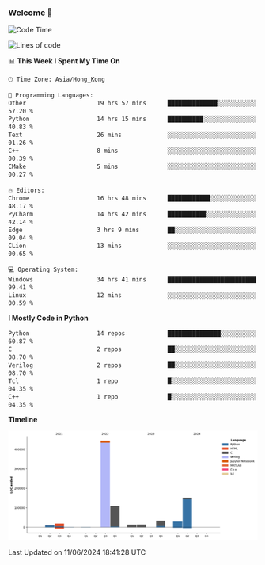 ### Welcome 👋

<!--START_SECTION:waka-->
![Code Time](http://img.shields.io/badge/Code%20Time-157%20hrs%2031%20mins-blue)

![Lines of code](https://img.shields.io/badge/From%20Hello%20World%20I%27ve%20Written-821.7%20thousand%20lines%20of%20code-blue)

📊 **This Week I Spent My Time On** 

```text
🕑︎ Time Zone: Asia/Hong_Kong

💬 Programming Languages: 
Other                    19 hrs 57 mins      ██████████████░░░░░░░░░░░   57.20 % 
Python                   14 hrs 15 mins      ██████████░░░░░░░░░░░░░░░   40.83 % 
Text                     26 mins             ░░░░░░░░░░░░░░░░░░░░░░░░░   01.26 % 
C++                      8 mins              ░░░░░░░░░░░░░░░░░░░░░░░░░   00.39 % 
CMake                    5 mins              ░░░░░░░░░░░░░░░░░░░░░░░░░   00.27 % 

🔥 Editors: 
Chrome                   16 hrs 48 mins      ████████████░░░░░░░░░░░░░   48.17 % 
PyCharm                  14 hrs 42 mins      ███████████░░░░░░░░░░░░░░   42.14 % 
Edge                     3 hrs 9 mins        ██░░░░░░░░░░░░░░░░░░░░░░░   09.04 % 
CLion                    13 mins             ░░░░░░░░░░░░░░░░░░░░░░░░░   00.65 % 

💻 Operating System: 
Windows                  34 hrs 41 mins      █████████████████████████   99.41 % 
Linux                    12 mins             ░░░░░░░░░░░░░░░░░░░░░░░░░   00.59 % 
```

**I Mostly Code in Python** 

```text
Python                   14 repos            ███████████████░░░░░░░░░░   60.87 % 
C                        2 repos             ██░░░░░░░░░░░░░░░░░░░░░░░   08.70 % 
Verilog                  2 repos             ██░░░░░░░░░░░░░░░░░░░░░░░   08.70 % 
Tcl                      1 repo              █░░░░░░░░░░░░░░░░░░░░░░░░   04.35 % 
C++                      1 repo              █░░░░░░░░░░░░░░░░░░░░░░░░   04.35 % 
```



**Timeline**

![Lines of Code chart](https://raw.githubusercontent.com/xhj2501/xhj2501/main/assets/bar_graph.png)


 Last Updated on 11/06/2024 18:41:28 UTC
<!--END_SECTION:waka-->



